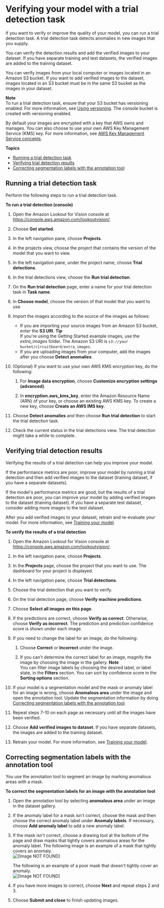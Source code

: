 # Verifying your model with a trial detection task<a name="trial-detection"></a>

If you want to verify or improve the quality of your model, you can run a trial detection task\. A trial detection task detects anomalies in new images that you supply\. 

You can verify the detection results and add the verified images to your dataset\. If you have separate training and test datasets, the verified images are added to the training dataset\.

You can verify images from your local computer or images located in an Amazon S3 bucket\. If you want to add verified images to the dataset, images located in an S3 bucket must be in the same S3 bucket as the images in your dataset\.

**Note**  
To run a trial detection task, ensure that your S3 bucket has versioning enabled\. For more information, see [Using versioning](https://docs.aws.amazon.com/AmazonS3/latest/dev/Versioning.html)\. The console bucket is created with versioning enabled\.

By default your images are encrypted with a key that AWS owns and manages\. You can also choose to use your own AWS Key Management Service \(KMS\) key\. For more information, see [AWS Key Management Service concepts](https://docs.aws.amazon.com/kms/latest/developerguide/concepts.html#master_keys)\.

**Topics**
+ [Running a trial detection task](#run-trial-detection)
+ [Verifying trial detection results](#verify-trial-detection-results)
+ [Correcting segmentation labels with the annotation tool](#verify-trial-detection-results-annotation-tool)

## Running a trial detection task<a name="run-trial-detection"></a>

Perform the following steps to run a trial detection task\.

**To run a trial detection \(console\)**

1. Open the Amazon Lookout for Vision console at [ https://console\.aws\.amazon\.com/lookoutvision/]( https://console.aws.amazon.com/lookoutvision/)\.

1. Choose **Get started**\. 

1. In the left navigation pane, choose **Projects**\.

1. In the projects view, choose the project that contains the version of the model that you want to view\.

1. In the left navigation pane, under the project name, choose **Trial detections**\. 

1. In the trial detections view, choose the **Run trial detection**\. 

1. On the **Run trial detection** page, enter a name for your trial detection task in **Task name**\.

1. In **Choose model**, choose the version of that model that you want to use\.

1. Import the images according to the source of the images as follows:
   + If you are importing your source images from an Amazon S3 bucket, enter the **S3 URI**\.
**Tip**  
If you're using the Getting Started example images, use the *extra\_images* folder\. The Amazon S3 URI is `s3://your bucket/circuitboard/extra_images`\.
   + If you are uploading images from your computer, add the images after you choose **Detect anomalies**\. 

1. \(Optional\) If you want to use your own AWS KMS encryption key, do the following:

   1. For **Image data encryption**, choose **Customize encryption settings \(advanced\)**\.

   1. In **encryption\.aws\_kms\_key**, enter the Amazon Resource Name \(ARN\) of your key, or choose an existing AWS KMS key\. To create a new key, choose **Create an AWS IMS key**\.

1. Choose **Detect anomalies** and then choose **Run trial detection** to start the trial detection task\.

1. Check the current status in the trial detections view\. The trial detection might take a while to complete\. 

## Verifying trial detection results<a name="verify-trial-detection-results"></a>

Verifying the results of a trial detection can help you improve your model\.

If the performance metrics are poor, improve your model by running a trial detection and then add verified images to the dataset \(training dataset, if you have a separate datasets\)\.

If the model's performance metrics are good, but the results of a trial detection are poor, you can improve your model by adding verified images to the dataset \(training dataset\)\. If you have a separate test dataset, consider adding more images to the test dataset\. 

After you add verified images to your dataset, retrain and re\-evaluate your model\. For more information, see [Training your model](model-train.md)\. 

**To verify the results of a trial detection**

1. Open the Amazon Lookout for Vision console at [ https://console\.aws\.amazon\.com/lookoutvision/]( https://console.aws.amazon.com/lookoutvision/)\.

1. In the left navigation pane, choose **Projects**\.

1. In the **Projects** page, choose the project that you want to use\. The dashboard for your project is displayed\.

1. In the left navigation pane, choose **Trial detections**\.

1. Choose the trial detection that you want to verify\. 

1. On the trial detection page, choose **Verify machine predictions**\.

1. Choose **Select all images on this page**\.

1. If the predictions are correct, choose **Verify as correct**\. Otherwise, choose **Verify as incorrect**\. The prediction and prediction confidence score is shown under each image\.

1. If you need to change the label for an image, do the following:

   1. Choose **Correct** or **Incorrect** under the image\.

   1. If you can't determine the correct label for an image, magnify the image by choosing the image in the gallery\.
**Note**  
You can filter image labels by choosing the desired label, or label state, in the **Filters** section\. You can sort by confidence score in the **Sorting options** section\.

1. If your model is a segmentation model and the mask or anomaly label for an image is wrong, choose **Anomalous area** under the image and open the annotation tool\. Update the segmentation information by doing [Correcting segmentation labels with the annotation tool](#verify-trial-detection-results-annotation-tool)\.

1. Repeat steps 7\-10 on each page as necessary until all the images have been verified\.

1. Choose **Add verified images to dataset**\. If you have separate datasets, the images are added to the training dataset\.

1. Retrain your model\. For more information, see [Training your model](model-train.md)\.

## Correcting segmentation labels with the annotation tool<a name="verify-trial-detection-results-annotation-tool"></a>

You use the annotation tool to segment an image by marking anomalous areas with a mask\.

**To correct the segmentation labels for an image with the annotation tool**

1. Open the annotation tool by selecting **anomalous area** under an image in the dataset gallery\.

1. If the anomaly label for a mask isn't correct, choose the mask and then choose the correct anomaly label under **Anomaly labels**\. If necessary, choose **Add anomaly label** to add a new anomaly label\.

1. If the mask isn't correct, choose a drawing tool at the bottom of the page and draw masks that tightly covers anomalous areas for the anomaly label\. The following image is an example of a mask that tightly covers an anomaly\.  
![\[Image NOT FOUND\]](http://docs.aws.amazon.com/lookout-for-vision/latest/developer-guide/images/good-mask.png)

   The following is an example of a poor mask that doesn't tightly cover an anomaly\.  
![\[Image NOT FOUND\]](http://docs.aws.amazon.com/lookout-for-vision/latest/developer-guide/images/poor-mask.png)

1. If you have more images to correct, choose **Next** and repeat steps 2 and 3\.

1. Choose **Submit and close** to finish updating images\.